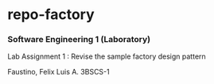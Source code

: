 # repo-factory
### Software Engineering 1 (Laboratory)
Lab Assignment 1 : Revise the sample factory design pattern

Faustino, Felix Luis A.
3BSCS-1
